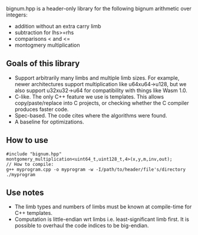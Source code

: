 bignum.hpp is a header-only library for the following bignum arithmetic over integers:
 - addition without an extra carry limb
 - subtraction for lhs>=rhs
 - comparisons < and <=
 - montogmery multiplication

## Goals of this library
 - Support arbitrarily many limbs and multiple limb sizes. For example, newer architectures support multiplication like u64xu64->u128, but we also support u32xu32->u64 for compatibility with things like Wasm 1.0.
 - C-like. The only C++ feature we use is templates. This allows copy/paste/replace into C projects, or checking whether the C compiler produces faster code.
 - Spec-based. The code cites where the algorithms were found.
 - A baseline for optimizations.

## How to use
```
#include "bignum.hpp"
montgomery_multiplication<uint64_t,uint128_t,4>(x,y,m,inv,out);
// How to compile:
g++ myprogram.cpp -o myprogram -w -I/path/to/header/file's/directory
./myprogram
```

## Use notes
 - The limb types and numbers of limbs must be known at compile-time for C++ templates.
 - Computation is little-endian wrt limbs i.e. least-significant limb first. It is possible to overhaul the code indices to be big-endian.


